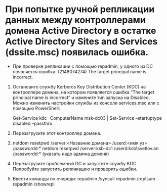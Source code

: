 # При попытке ручной репликации данных между контроллерами домена Active Directory в остатке Active Directory Sites and Services (dssite.msc) появилась ошибка.
- При проверке репликации с помощью repadmin, у одного из DC появляется ошибка: (2148074274) The target principal name is incorrect.

1) Остановите службу Kerberos Key Distribution Center (KDC) на контроллере домена, на котором появляется ошибка “The target principal name is incorrect” и измените тип запуска на Disabled. Можно изменить настройки службы из консоли services.msc или с помощью PowerShell:

	Get-Service kdc -ComputerName msk-dc03 | Set-Service –startuptype disabled –passthru
2) Перезагрузите этот контроллер домена.
3) netdom resetpwd /server:<Название домена> /userd:<имя уз> /passwordd:*
	netdom resetpwd /server:ksb-dc1 /userd:ksb\svetlov.an /passwordd:* (указать надо админа доменя)
4) Перезагрузите проблемный DC и запустите службу KDC. Попробуйте запустить репликацию и проверить ошибки.

5) Ввести команды по очереди: 
	repadmin /syncall
	repadmin /replsum
	repadmin /showrepl